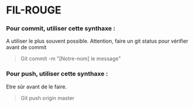 # FIL-ROUGE
### Pour commit, utiliser cette synthaxe :
 A utiliser le plus souvent possible.
 Attention, faire un git status pour vérifier avant de commit
 > Git commit -m "[Notre-nom] le message"
### Pour push, utiliser cette synthaxe :
 Etre sûr avant de le faire.
 > Git push origin master
